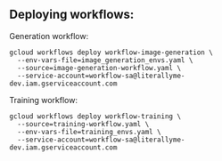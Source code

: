 ## Deploying workflows:

Generation workflow:
```
gcloud workflows deploy workflow-image-generation \
  --env-vars-file=image_generation_envs.yaml \
  --source=image-generation-workflow.yaml \
  --service-account=workflow-sa@literallyme-dev.iam.gserviceaccount.com
```

Training workflow:
```
gcloud workflows deploy workflow-training \
  --source=training-workflow.yaml \
  --env-vars-file=training_envs.yaml \
  --service-account=workflow-sa@literallyme-dev.iam.gserviceaccount.com
```
